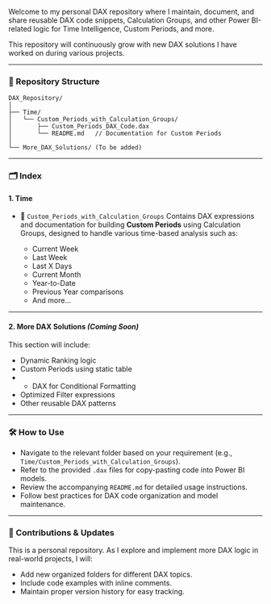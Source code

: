 Welcome to my personal DAX repository where I maintain, document, and share reusable DAX code snippets, Calculation Groups, and other Power BI-related logic for Time Intelligence, Custom Periods, and more.

This repository will continuously grow with new DAX solutions I have worked on during various projects.

---

### 📂 Repository Structure

```
DAX_Repository/
│
├── Time/
│   └── Custom_Periods_with_Calculation_Groups/
│       ├── Custom_Periods_DAX_Code.dax
│       └── README.md   // Documentation for Custom Periods
│
└── More_DAX_Solutions/ (To be added)
```

---

### 🗂️ Index

#### 1. Time

* 📂 `Custom_Periods_with_Calculation_Groups`
  Contains DAX expressions and documentation for building **Custom Periods** using Calculation Groups, designed to handle various time-based analysis such as:

  * Current Week
  * Last Week
  * Last X Days
  * Current Month
  * Year-to-Date
  * Previous Year comparisons
  * And more...

---

#### 2. More DAX Solutions *(Coming Soon)*

This section will include:

* Dynamic Ranking logic
* Custom Periods using static table
* * DAX for Conditional Formatting
* Optimized Filter expressions
* Other reusable DAX patterns

---

### 🛠️ How to Use

* Navigate to the relevant folder based on your requirement (e.g., `Time/Custom_Periods_with_Calculation_Groups`).
* Refer to the provided `.dax` files for copy-pasting code into Power BI models.
* Review the accompanying `README.md` for detailed usage instructions.
* Follow best practices for DAX code organization and model maintenance.

---

### 🚀 Contributions & Updates

This is a personal repository. As I explore and implement more DAX logic in real-world projects, I will:

* Add new organized folders for different DAX topics.
* Include code examples with inline comments.
* Maintain proper version history for easy tracking.
